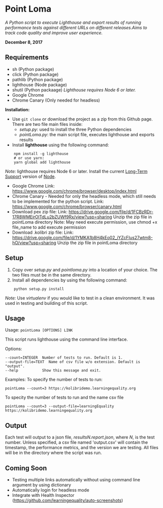 # Point Loma
*A Python script to execute Lighthouse and export results of running performance tests against different URLs on different releases.Aims to track code quality and improve user experience.*

**December 8, 2017**

## Requirements
- sh (Python package)
- click (Python package)
- pathlib (Python package)
- lighthouse (Node package)
- shutil (Python packaage)
  *Lighthouse requires Node 6 or later.*
- Google Chrome
- Chrome Canary (Only needed for headless)

**Installation:**
- Use `git clone` or download the project as a zip from this Github page. There are two file main files inside:
	- *setup.py*: used to install the three Python dependencies
	- *pointLoma.py*: the main script file, executes lighthouse and exports  results
- Install **lighthouse** using the following command:
```
    npm install -g lighthouse
    # or use yarn:
    yarn global add lighthouse
```
   *Note:* lighthouse requires Node 6 or later. Install the current [Long-Term Support](https://github.com/nodejs/LTS) version of [Node](https://nodejs.org/).
- Google Chrome
	Link: https://www.google.com/chrome/browser/desktop/index.html
- Chrome Canary - Needed for only the headless mode, which still needs to be implemented for the python script.
	Link: https://www.google.com/chrome/browser/canary.html
- Download pex zip file:
	Link: https://drive.google.com/file/d/1FCBzRDr-17R8WMEirOlTdLu2bZUWf9Rx/view?usp=sharing
	Unzip the zip file in pointLoma directory
	Note: May need execute permission, use chmod +x file_name to add execute permission
- Download .kolibri zip file:
	Link: https://drive.google.com/file/d/1YMKA1b8H4kEo02_iYZcFIus27wtm8-hO/view?usp=sharing
	Unzip the zip file in pointLoma directory
## Setup
1. Copy over *setup.py* and *pointloma.py* into a location of your choice. The two files must be in the same directory.
2. Install all dependencies by using the following command:
```
    python setup.py install
```
*Note:* Use *virtualenv* if you would like to test in a clean environment. It was used in testing and building of this script.

## Usage
Usage: `pointLoma [OPTIONS] LINK`

  This script runs lighthouse using the command line interface.

Options:

    --count=INTEGER  Number of tests to run. Default is 1.
	--output-file=TEXT  Name of csv file w/o extension. Default is "output".
	--help           Show this message and exit.

Examples:
To specify the number of tests to run:
```
pointLoma --count=3 https://kolibridemo.learningequality.org
```
To specity the number of tests to run and the name csv file
```
pointLoma --count=3 --output-file=learningEquality https://kolibridemo.learningequality.org
```
## Output
Each test will output to a json file, *resultsN.report.json*, where *N*, is the test number.
Unless specified, a csv file named 'output.csv' will contain the timestamp, the performance metrics, and the version we are testing.
All files will be in the directory where the script was run.

## Coming Soon
- Testing multiple links automatically without using command line argument by using dictionary
- Automatically login for headless mode
- Integrate with Health Inspector (https://github.com/learningequality/auto-screenshots)
